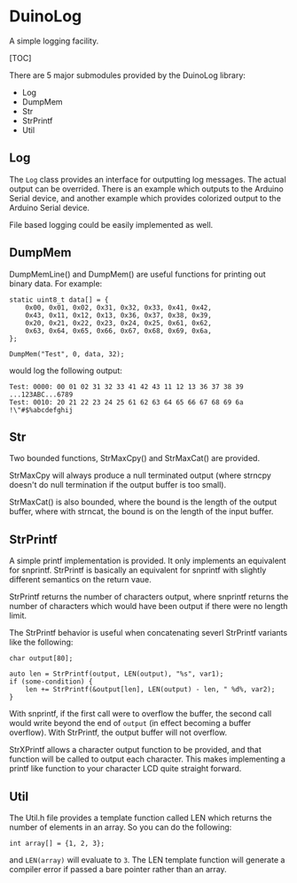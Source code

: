 # DuinoLog
A simple logging facility.

[TOC]

There are 5 major submodules provided by the DuinoLog library:
- Log
- DumpMem
- Str
- StrPrintf
- Util

## Log

The `Log` class provides an interface for outputting log messages.
The actual output can be overrided. There is an example which
outputs to the Arduino Serial device, and another example which
provides colorized output to the Arduino Serial device.

File based logging could be easily implemented as well.

## DumpMem

DumpMemLine() and DumpMem() are useful functions for printing out
binary data. For example:
```
static uint8_t data[] = {
    0x00, 0x01, 0x02, 0x31, 0x32, 0x33, 0x41, 0x42,
    0x43, 0x11, 0x12, 0x13, 0x36, 0x37, 0x38, 0x39,
    0x20, 0x21, 0x22, 0x23, 0x24, 0x25, 0x61, 0x62,
    0x63, 0x64, 0x65, 0x66, 0x67, 0x68, 0x69, 0x6a,
};

DumpMem("Test", 0, data, 32);
```
would log the following output:
```
Test: 0000: 00 01 02 31 32 33 41 42 43 11 12 13 36 37 38 39 ...123ABC...6789
Test: 0010: 20 21 22 23 24 25 61 62 63 64 65 66 67 68 69 6a  !\"#$%abcdefghij
```

## Str

Two bounded functions, StrMaxCpy() and StrMaxCat() are provided.

StrMaxCpy will always produce a null terminated output (where strncpy doesn't do null termination if the output buffer is too small).

StrMaxCat() is also bounded, where the bound is the length of the output
buffer, where with strncat, the bound is on the length of the input buffer.

## StrPrintf

A simple printf implementation is provided. It only implements an equivalent for snprintf. StrPrintf is basically an equivalent for snprintf with slightly different semantics on the return vaue.

StrPrintf returns the number of characters output, where snprintf
returns the number of characters which would have been output if there
were no length limit.

The StrPrintf behavior is useful when concatenating severl StrPrintf variants like the following:

```
char output[80];

auto len = StrPrintf(output, LEN(output), "%s", var1);
if (some-condition) {
    len += StrPrintf(&output[len], LEN(output) - len, " %d%, var2);
}
```
With snprintf, if the first call were to overflow the buffer, the second
call would write beyond the end of `output` (in effect becoming a buffer overflow). With StrPrintf, the output buffer will not overflow.

StrXPrintf allows a character output function to be provided, and that
function will be called to output each character. This makes implementing
a printf like function to your character LCD quite straight forward.

## Util

The Util.h file provides a template function called LEN which returns the
number of elements in an array. So you can do the following:
```
int array[] = {1, 2, 3};
```
and `LEN(array)` will evaluate to `3`. The LEN template function will
generate a compiler error if passed a bare pointer rather than an array.